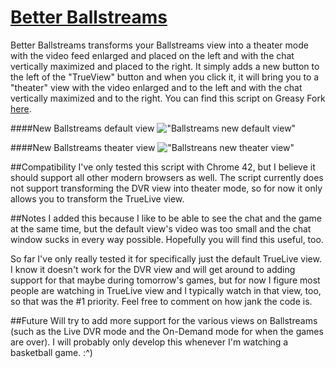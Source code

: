 # [Better Ballstreams](https://greasyfork.org/en/scripts/9720-better-ballstreams)
Better Ballstreams transforms your Ballstreams view into a theater mode with the video feed enlarged and placed on the left and with the chat vertically maximized and placed to the right. It simply adds a new button to the left of the "TrueView" button and when you click it, it will bring you to a "theater" view with the video enlarged and to the left and with the chat vertically maximized and to the right. You can find this script on Greasy Fork [here](https://greasyfork.org/en/scripts/9720-better-ballstreams).

####New Ballstreams default view
!["Ballstreams new default view"](http://i.imgur.com/JC2A3JK.png)

####New Ballstreams theater view
!["Ballstreans new theater view"](http://i.imgur.com/NIz1M5z.png)

##Compatibility
I've only tested this script with Chrome 42, but I believe it should support all other modern browsers as well. The script currently does not support transforming the DVR view into theater mode, so for now it only allows you to transform the TrueLive view.

##Notes
I added this because I like to be able to see the chat and the game at the same time, but the default view's video was too small and the chat window sucks in every way possible. Hopefully you will find this useful, too. 

So far I've only really tested it for specifically just the default TrueLive view. I know it doesn't work for the DVR view and will get around to adding support for that maybe during tomorrow's games, but for now I figure most people are watching in TrueLive view and I typically watch in that view, too, so that was the #1 priority. Feel free to comment on how jank the code is.

##Future
Will try to add more support for the various views on Ballstreams (such as the Live DVR mode and the On-Demand mode for when the games are over). I will probably only develop this whenever I'm watching a basketball game. :^)

